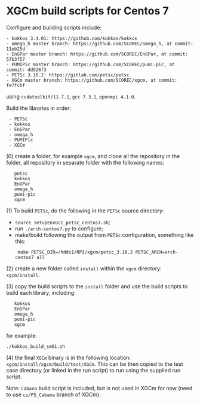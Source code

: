 # XGCm build scripts for Centos 7

Configure and building scripts include:
```
- kokkos 3.4.01: https://github.com/kokkos/kokkos
- omega_h master branch: https://github.com/SCOREC/omega_h, at commit: 11eb25d
- EnGPar master branch: https://github.com/SCOREC/EnGPar, at commit: 57b3f57
- PUMIPic master branch: https://github.com/SCOREC/pumi-pic, at commit: dd926f3
- PETSc 3.16.2: https://gitlab.com/petsc/petsc
- XGCm master branch: https://github.com/SCOREC/xgcm, at commit: fe7fcbf
```
using `cudatoolkit/11.7.1`, `gcc 7.3.1`, `openmpi 4.1.0`.

Build the libraries in order:
```
 - PETSc
 - kokkos
 - EnGPar
 - omega_h
 - PUMIPic
 - XGCm
```

(0) create a folder, for example `xgcm`, and clone all the repository in the folder, all repository in separate folder with the following names:
```
   petsc
   kokkos
   EnGPar
   omega_h
   pumi-pic
   xgcm
```

(1) To build `PETSc`, do the following in the `PETSc` source directory:
- `source setupEnvGcc_petsc_centos7.sh`;
- run `./arch-centos7.py` to configure;
- make/build following the output from `PETSc` configuration, something like this:
  ```
   make PETSC_DIR=/hdds1/RPI/xgcm/petsc_3.16.2 PETSC_ARCH=arch-centos7 all
  ```

(2) create a new folder called `install` within the `xgcm` directory: `xgcm/install`.

(3) copy the build scripts to the `install` folder and use the build scripts to build each library, including:
```
   kokkos
   EnGPar
   omega_h
   pumi-pic
   xgcm
```
for example:
```
./kokkos_build_sm61.sh
```

(4) the final `XGCm` binary is in the following location: `xgcm/install/xgcm/build/test/XGCm`.
This can be then copied to the test case directory (or linked in the run script) to run using the supplied run script.

Note: `Cabana` build script is included, but is not used in XGCm for now (need to use `cz/PS_Cabana` branch of XGCm).
